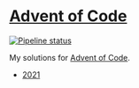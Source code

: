 # [Advent of Code](https://adventofcode.com/)

[![Pipeline status][workflows-CI-badge]][actions]

My solutions for [Advent of Code](https://adventofcode.com).

* [2021](2021/)

[workflows-CI-badge]: https://github.com/rjvdw/advent-of-code/actions/workflows/ci-fsharp.yml/badge.svg
[actions]: https://github.com/rjvdw/advent-of-code/actions/workflows/ci-fsharp.yml
